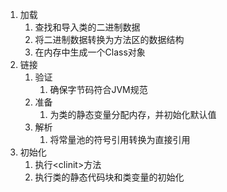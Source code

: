 1. 加载
	1. 查找和导入类的二进制数据
	2. 将二进制数据转换为方法区的数据结构
	3. 在内存中生成一个Class对象
2. 链接
	1. 验证
		1. 确保字节码符合JVM规范
	2. 准备
		1. 为类的静态变量分配内存，并初始化默认值
	3. 解析
		1. 将常量池的符号引用转换为直接引用
3. 初始化
	1. 执行<clinit\>方法
	2. 执行类的静态代码块和类变量的初始化